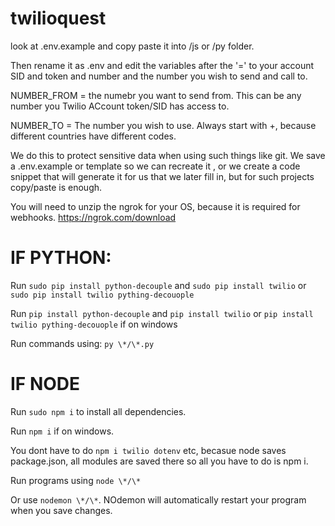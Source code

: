 # twilioquest

look at .env.example and copy paste it into /js or /py folder.

Then rename it as .env and edit the variables after the '=' to your account SID and token and number and the number you wish to send and call to.

NUMBER_FROM = the numebr you want to send from. This can be any number you Twilio ACcount token/SID has access to.

NUMBER_TO = The number you wish to use. Always start with +, because different countries have different codes.



We do this to protect sensitive data when using such things like git.
We save a .env.example or template so we can recreate it , or we create a code snippet that will generate it for us that we later fill in, but for such projects copy/paste is enough.


You will need to unzip the ngrok for your OS, because it is required for webhooks.
https://ngrok.com/download

# IF PYTHON:
Run `sudo pip install python-decouple` and `sudo pip install twilio` or `sudo pip install twilio pything-decouople`

Run `pip install python-decouple` and `pip install twilio` or `pip install twilio pything-decouople` if on windows

Run commands using: `py \*/\*.py`


# IF NODE
Run `sudo npm i` to install all dependencies.

Run `npm i` if on windows.

You dont have to do `npm i twilio dotenv` etc, becasue node saves package.json, all modules are saved there so all you have to do is npm i.

Run programs using `node \*/\*`

Or use `nodemon \*/\*`. NOdemon will automatically restart your program when you save changes.